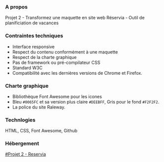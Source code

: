 ### A propos
Projet 2 - Transformez une maquette en site web
Réservia - Outil de planificiation de vacances

### Contraintes techniques
- Interface responsive
- Respect  du contenu conformément à une maquette
- Respect de la charte graphique
- Pas de framework ou pré-compilateur CSS
- Standard W3C
- Compatibilité avec les dernières versions de Chrome et Firefox.

### Charte graphique
- Bibliothèque Font Awesome pour les icones
- Bleu `#0065FC` et sa version plus claire `#DEEBFF`, Gris pour le fond `#F2F2F2`.
- La police du site Raleway.


### Technlogies
HTML, CSS, Font Awesome, Github

### Hébergement
[#Projet 2 - Reservia](www.grimonprezalexis_2_07022021.github.io)
